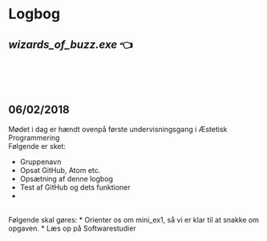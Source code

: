 # Logbog
## *wizards_of_buzz.exe* :point_left:
</br>
</br>
</br>
  
## 06/02/2018

Mødet i dag er hændt ovenpå første undervisningsgang i Æstetisk Programmering </br>
Følgende er sket:
* Gruppenavn
* Opsat GitHub, Atom etc.
* Opsætning af denne logbog
* Test af GitHub og dets funktioner
* 
</br>
Følgende skal gøres:
* Orienter os om mini_ex1, så vi er klar til at snakke om opgaven.
* Læs op på Softwarestudier

